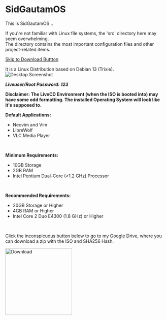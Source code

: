 # SidGautamOS

This is SidGautamOS...

If you're not familiar with Linux file systems, the 'src' directory here may seem overwhelming.<br>
The directory contains the most important configuration files and other project-related items.

<a href="#downloadBtn">Skip to Download Buttton</a><br>

It is a Linux Distribution based on Debian 13 (Trixie).<br>
<img alt="Desktop Screenshot" src="https://github.com/user-attachments/assets/69fba539-774d-4596-b7f2-2d78d8116104" />

**_Liveuser/Root Password: 123_**
<br>

**Disclaimer: The LiveCD Environment (when the ISO is booted into) may have some odd formatting. The installed Operating System will look like it's supposed to.**
<br>

**Default Applications:**
- Neovim and Vim
- LibreWolf
- VLC Media Player
<br>

**Minimum Requirements:**
- 10GB Storage
- 2GB RAM
- Intel Pentium Dual-Core (>1.2 GHz) Processor
<br>

**Recommended Requirements:**
- 20GB Storage or Higher
- 4GB RAM or Higher
- Intel Core 2 Duo E4300 (1.8 GHz) or Higher
<br>

Click the inconspicuous button below to go to my Google Drive, where you can download a zip with the ISO and SHA256 Hash.

<a target="_blank" href="https://drive.google.com/drive/folders/1IUUeFiGeaYypG1kqfuIzx1cW81QIJsi9?usp=sharing" id="downloadBtn">
  <img style="width: 15em;" alt="Download" src="https://github.com/user-attachments/assets/6538da9a-0f30-4a59-a7e9-c3f1268ac4e3" />
</a>
